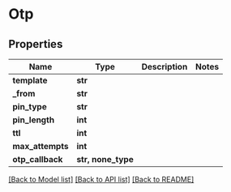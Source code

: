 # Otp


## Properties
Name | Type | Description | Notes
------------ | ------------- | ------------- | -------------
**template** | **str** |  | 
**_from** | **str** |  | 
**pin_type** | **str** |  | 
**pin_length** | **int** |  | 
**ttl** | **int** |  | 
**max_attempts** | **int** |  | 
**otp_callback** | **str, none_type** |  | 


[[Back to Model list]](../../README.md#models) [[Back to API list]](../../README.md#available-methods) [[Back to README]](../../README.md)


